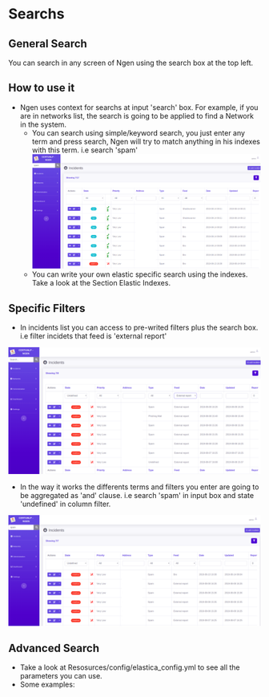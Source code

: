 # Searchs
## General Search

You can search in any screen of Ngen using the search box at the top left.


## How to use it

* Ngen uses context for searchs at input 'search' box. For example, if you are in networks list, the search is going to be applied to find a Network in the system.
  * You can search using simple/keyword search, you just enter any term and press search, Ngen will try to match anything in his indexes with this term. i.e search 'spam' 
![alt text](https://github.com/CERTUNLP/NgenBundle/raw/master/Resources/doc/imagenes/searchspam.png)
  * You can write your own elastic specific search using the indexes. Take a look at the Section Elastic Indexes.

  
 ## Specific Filters
 
 * In incidents list you can access to pre-writed filters plus the search box. i.e filter incidets that feed is 'external report'

![alt text](https://github.com/CERTUNLP/NgenBundle/raw/master/Resources/doc/imagenes/filterexternalreport.png)


* In the way it works the differents terms and filters you enter are going to be aggregated as 'and' clause. i.e search 'spam' in input box and state 'undefined' in column filter. 
 
![alt text](https://github.com/CERTUNLP/NgenBundle/raw/master/Resources/doc/imagenes/spamwithundefined.png)

 ## Advanced Search
 
 * Take a look at Resosurces/config/elastica_config.yml to see all the parameters you can use.
 * Some examples:
 
